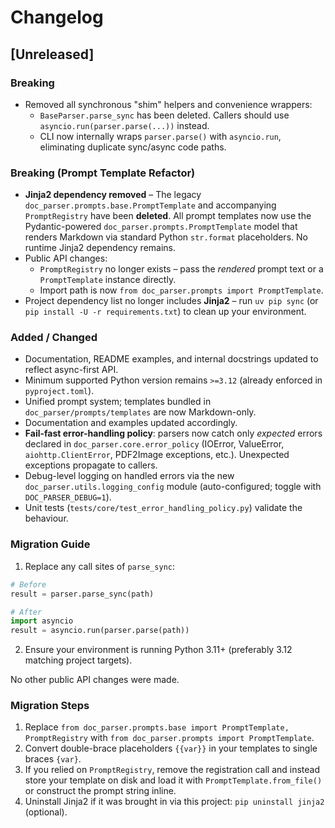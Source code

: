 # Changelog

## [Unreleased]

### Breaking

- Removed all synchronous "shim" helpers and convenience wrappers:
  - `BaseParser.parse_sync` has been deleted. Callers should use `asyncio.run(parser.parse(...))` instead.
  - CLI now internally wraps `parser.parse()` with `asyncio.run`, eliminating duplicate sync/async code paths.

### Breaking (Prompt Template Refactor)

- **Jinja2 dependency removed** – The legacy `doc_parser.prompts.base.PromptTemplate` and
  accompanying `PromptRegistry` have been **deleted**.  All prompt templates now use the
  Pydantic-powered `doc_parser.prompts.PromptTemplate` model that renders Markdown via
  standard Python `str.format` placeholders.  No runtime Jinja2 dependency remains.
- Public API changes:
  - `PromptRegistry` no longer exists – pass the *rendered* prompt text or a `PromptTemplate`
    instance directly.
  - Import path is now `from doc_parser.prompts import PromptTemplate`.
- Project dependency list no longer includes **Jinja2** – run `uv pip sync` (or
  `pip install -U -r requirements.txt`) to clean up your environment.

### Added / Changed

- Documentation, README examples, and internal docstrings updated to reflect async-first API.
- Minimum supported Python version remains `>=3.12` (already enforced in `pyproject.toml`).
- Unified prompt system; templates bundled in `doc_parser/prompts/templates` are now Markdown-only.
- Documentation and examples updated accordingly.
- **Fail-fast error-handling policy**: parsers now catch only *expected* errors declared in `doc_parser.core.error_policy` (IOError, ValueError, `aiohttp.ClientError`, PDF2Image exceptions, etc.).   Unexpected exceptions propagate to callers.
- Debug-level logging on handled errors via the new `doc_parser.utils.logging_config` module (auto-configured; toggle with `DOC_PARSER_DEBUG=1`).
- Unit tests (`tests/core/test_error_handling_policy.py`) validate the behaviour.

### Migration Guide

1. Replace any call sites of `parse_sync`:

```python
# Before
result = parser.parse_sync(path)

# After
import asyncio
result = asyncio.run(parser.parse(path))
```

2. Ensure your environment is running Python 3.11+ (preferably 3.12 matching project targets).

No other public API changes were made.

### Migration Steps

1. Replace `from doc_parser.prompts.base import PromptTemplate, PromptRegistry` with
   `from doc_parser.prompts import PromptTemplate`.
2. Convert double-brace placeholders `{{var}}` in your templates to single braces `{var}`.
3. If you relied on `PromptRegistry`, remove the registration call and instead store your
   template on disk and load it with `PromptTemplate.from_file()` or construct the prompt
   string inline.
4. Uninstall Jinja2 if it was brought in via this project: `pip uninstall jinja2` (optional). 